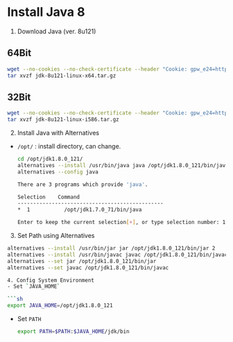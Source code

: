 # Install Java 8

1. Download Java (ver. 8u121)
  ## 64Bit
  ```sh
  wget --no-cookies --no-check-certificate --header "Cookie: gpw_e24=http%3A%2F%2Fwww.oracle.com%2F; oraclelicense=accept-securebackup-cookie" "http://download.oracle.com/otn-pub/java/jdk/8u121-b13/e9e7ea248e2c4826b92b3f075a80e441/jdk-8u121-linux-x64.tar.gz"
  tar xvzf jdk-8u121-linux-x64.tar.gz
  ```
  
  ## 32Bit
  ```sh
  wget --no-cookies --no-check-certificate --header "Cookie: gpw_e24=http%3A%2F%2Fwww.oracle.com%2F; oraclelicense=accept-securebackup-cookie" "http://download.oracle.com/otn-pub/java/jdk/8u121-b13/e9e7ea248e2c4826b92b3f075a80e441/jdk-8u121-linux-i586.tar.gz"
  tar xvzf jdk-8u121-linux-i586.tar.gz
  ```

2. Install Java with Alternatives
- `/opt/` : install directory, can change.

  ```sh
  cd /opt/jdk1.8.0_121/
  alternatives --install /usr/bin/java java /opt/jdk1.8.0_121/bin/java 2
  alternatives --config java
  
  There are 3 programs which provide 'java'.

  Selection    Command
  -----------------------------------------------
  *  1           /opt/jdk1.7.0_71/bin/java
  
  Enter to keep the current selection[+], or type selection number: 1
  ```

3. Set Path using Alternatives
  ```sh
  alternatives --install /usr/bin/jar jar /opt/jdk1.8.0_121/bin/jar 2
  alternatives --install /usr/bin/javac javac /opt/jdk1.8.0_121/bin/javac 2
  alternatives --set jar /opt/jdk1.8.0_121/bin/jar
  alternatives --set javac /opt/jdk1.8.0_121/bin/javac
  
4. Config System Environment
- Set `JAVA_HOME`

  ```sh
  export JAVA_HOME=/opt/jdk1.8.0_121
  ```
  
- Set `PATH`

  ```sh
  export PATH=$PATH:$JAVA_HOME/jdk/bin
  ```
